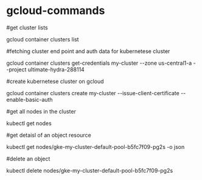 # gcloud-commands

#get cluster lists

gcloud container clusters list

#fetching cluster end point and auth data for kubernetese cluster

gcloud container clusters get-credentials my-cluster  --zone us-central1-a --project ultimate-hydra-288114

#create kubernetese cluster on gcloud

gcloud container clusters create my-cluster --issue-client-certificate --enable-basic-auth

#get all nodes in the cluster

kubectl get nodes

#get detaisl of an object resource

kubectl get nodes/gke-my-cluster-default-pool-b5fc7f09-pg2s -o json

#delete an object 

kubectl delete  nodes/gke-my-cluster-default-pool-b5fc7f09-pg2s


